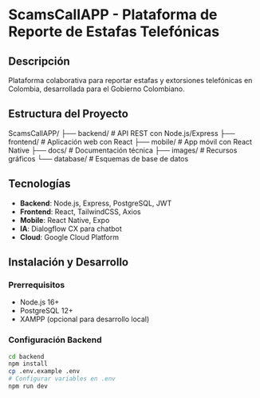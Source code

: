 # ScamsCallAPP - Plataforma de Reporte de Estafas Telefónicas

## Descripción
Plataforma colaborativa para reportar estafas y extorsiones telefónicas en Colombia, desarrollada para el Gobierno Colombiano.

## Estructura del Proyecto

ScamsCallAPP/
├── backend/ # API REST con Node.js/Express
├── frontend/ # Aplicación web con React
├── mobile/ # App móvil con React Native
├── docs/ # Documentación técnica
├── images/ # Recursos gráficos
└── database/ # Esquemas de base de datos

## Tecnologías
- **Backend**: Node.js, Express, PostgreSQL, JWT
- **Frontend**: React, TailwindCSS, Axios
- **Mobile**: React Native, Expo
- **IA**: Dialogflow CX para chatbot
- **Cloud**: Google Cloud Platform

## Instalación y Desarrollo

### Prerrequisitos
- Node.js 16+
- PostgreSQL 12+
- XAMPP (opcional para desarrollo local)

### Configuración Backend
```bash
cd backend
npm install
cp .env.example .env
# Configurar variables en .env
npm run dev
